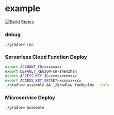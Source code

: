 # example
[![Build Status](https://travis-ci.org/xuybin/fc-graphql-spring-example.svg?branch=master)](https://travis-ci.org/xuybin/fc-graphql-spring-example)

### debug
``` bash
./gradlew run
```

### Serverless Cloud Function Deploy
``` bash
export ACCOUNT_ID=xxxxxxxx
export DEFAULT_REGION=cn-shenzhen
export ACCESS_KEY_ID=xxxxxxxxxxxx
export ACCESS_KEY_SECRET=xxxxxxxxxx
./gradlew assemble && ./gradlew funDeploy --info
```

### Microservice Deploy
``` bash
./gradlew assemble

```